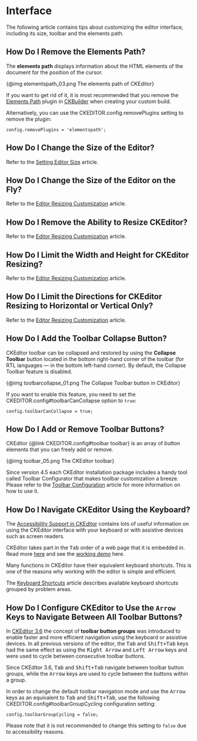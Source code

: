 <!--
Copyright (c) 2003-2017, CKSource - Frederico Knabben. All rights reserved.
For licensing, see LICENSE.md.
-->

# Interface

The following article contains tips about customizing the editor interface, including its size, toolbar and the elements path.

## How Do I Remove the Elements Path?

The **elements path** displays information about the HTML elements of the document for the position of the cursor.

{@img elementspath_03.png The elements path of CKEditor}

If you want to get rid of it, it is most recommended that you remove the [Elements Path](https://ckeditor.com/cke4/addon/elementspath) plugin in [CKBuilder](https://ckeditor.com/cke4/builder) when creating your custom build.

Alternatively, you can use the CKEDITOR.config.removePlugins setting to remove the plugin:

	config.removePlugins = 'elementspath';


## How Do I Change the Size of the Editor?

Refer to the [Setting Editor Size](#!/guide/dev_size) article.

## How Do I Change the Size of the Editor on the Fly?

Refer to the [Editor Resizing Customization](#!/guide/dev_resize) article.

## How Do I Remove the Ability to Resize CKEditor?

Refer to the [Editor Resizing Customization](#!/guide/dev_resize) article.

## How Do I Limit the Width and Height for CKEditor Resizing?

Refer to the [Editor Resizing Customization](#!/guide/dev_resize) article.

## How Do I Limit the Directions for CKEditor Resizing to Horizontal or Vertical Only?

Refer to the [Editor Resizing Customization](#!/guide/dev_resize) article.

## How Do I Add the Toolbar Collapse Button?

CKEditor toolbar can be collapsed and restored by using the **Collapse Toolbar** button located in the bottom right-hand corner of the toolbar (for RTL languages — in the bottom left-hand corner). By default, the Collapse Toolbar feature is disabled.

{@img toolbarcollapse_01.png The Collapse Toolbar button in CKEditor}

If you want to enable this feature, you need to set the CKEDITOR.config#toolbarCanCollapse option to `true`:

	config.toolbarCanCollapse = true;

## How Do I Add or Remove Toolbar Buttons?

CKEditor {@link CKEDITOR.config#toolbar toolbar} is an array of button elements that you can freely add or remove.

{@img toolbar_05.png The CKEditor toolbar}

Since version 4.5 each CKEditor installation package includes a handy tool called Toolbar Configurator that makes toolbar customization a breeze. Please refer to the [Toolbar Configuration](#!/guide/dev_toolbar) article for more information on how to use it.

## How Do I Navigate CKEditor Using the Keyboard?

The [Accessibility Support in CKEditor](#!/guide/dev_a11y) contains lots of useful information on using the CKEditor interface with your keyboard or with assistive devices such as screen readers.

CKEditor takes part in the <kbd>Tab</kbd> order of a web page that it is embedded in. Read more [here](#!/guide/dev_tabindex) and see the [working demo](../samples/tabindex.html) here.

Many functions in CKEditor have their equivalent keyboard shortcuts. This is one of the reasons why working with the editor is simple and efficient.

The [Keyboard Shortcuts](#!/guide/dev_shortcuts) article describes available keyboard shortcuts grouped by problem areas.


## How Do I Configure CKEditor to Use the `Arrow` Keys to Navigate Between All Toolbar Buttons?

In [CKEditor 3.6](https://ckeditor.com/blog/CKEditor_3.6_released) the concept of **toolbar button groups** was introduced to enable faster and more efficient navigation using the keyboard or assistive devices. In all previous versions of the editor, the <kbd>Tab</kbd> and <kbd>Shift+Tab</kbd> keys had the same effect as using the <kbd>Right Arrow</kbd> and <kbd>Left Arrow</kbd> keys and were used to cycle between consecutive toolbar buttons.

Since CKEditor 3.6, <kbd>Tab</kbd> and <kbd>Shift+Tab</kbd> navigate between toolbar button groups, while the <kbd>Arrow</kbd> keys are used to cycle between the buttons within a group.

In order to change the default toolbar navigation mode and use the <kbd>Arrow</kbd> keys as an equivalent to <kbd>Tab</kbd> and <kbd>Shift+Tab</kbd>, use the following CKEDITOR.config#toolbarGroupCycling configuration setting:

	config.toolbarGroupCycling = false;

Please note that it is not recommended to change this setting to `false` due to accessibility reasons.
